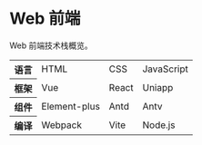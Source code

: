 # Web 前端

Web 前端技术栈概览。

<table>
  <tr>
    <th>语言</th>
    <td>HTML</td>
    <td>CSS</td>
    <td>JavaScript</td>
  </tr>
  <tr>
    <th>框架</th>
    <td>Vue</td>
    <td>React</td>
    <td>Uniapp</td>
  </tr>
  <tr>
    <th>组件</th>
    <td>Element-plus</td>
    <td>Antd</td>
    <td>Antv</td>
  </tr>
  <tr>
    <th>编译</th>
    <td>Webpack</td>
    <td>Vite</td>
    <td>Node.js</td>
  </tr>
</table>
